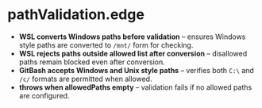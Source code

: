 # pathValidation.edge

- **WSL converts Windows paths before validation** – ensures Windows style paths are converted to `/mnt/` form for checking.
- **WSL rejects paths outside allowed list after conversion** – disallowed paths remain blocked even after conversion.
- **GitBash accepts Windows and Unix style paths** – verifies both `C:\` and `/c/` formats are permitted when allowed.
- **throws when allowedPaths empty** – validation fails if no allowed paths are configured.
